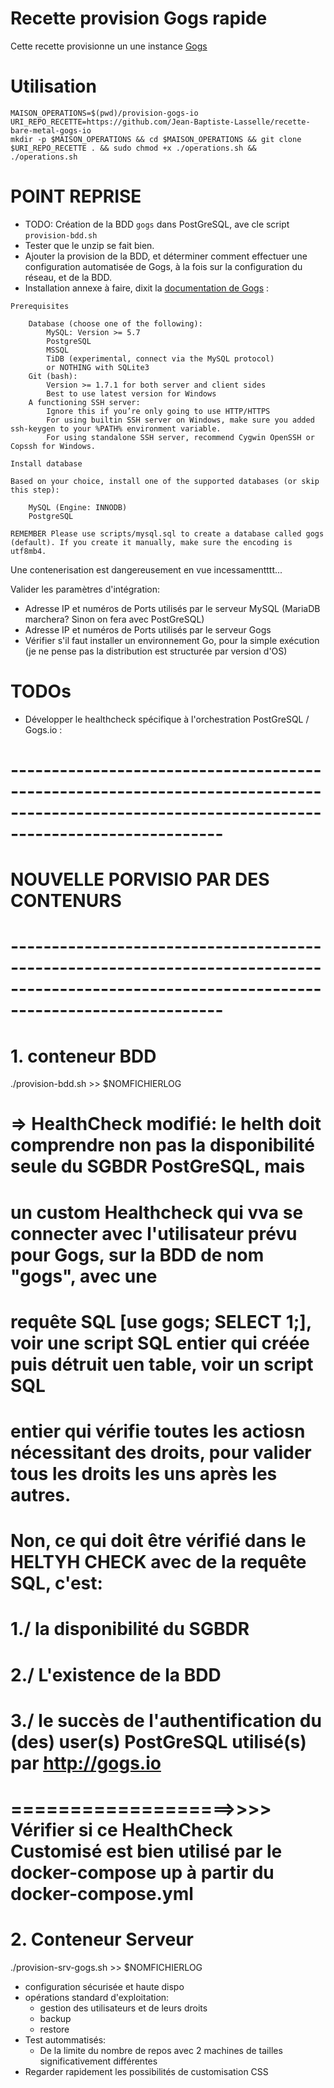 # Recette provision Gogs rapide


Cette recette provisionne un une instance [Gogs](https://gogs.io/)


# Utilisation 

```
MAISON_OPERATIONS=$(pwd)/provision-gogs-io
URI_REPO_RECETTE=https://github.com/Jean-Baptiste-Lasselle/recette-bare-metal-gogs-io
mkdir -p $MAISON_OPERATIONS && cd $MAISON_OPERATIONS && git clone $URI_REPO_RECETTE . && sudo chmod +x ./operations.sh && ./operations.sh
```

# POINT REPRISE

* TODO: Création de la BDD `gogs` dans  PostGreSQL, ave cle script `provision-bdd.sh`
* Tester que le unzip se fait bien.
* Ajouter la provision de la BDD, et déterminer comment effectuer une configuration automatisée de Gogs, à la fois sur la configuration du réseau, et de la BDD.
* Installation annexe à faire, dixit la [documentation de Gogs](https://gogs.io/docs/installation) :

```
Prerequisites

    Database (choose one of the following):
        MySQL: Version >= 5.7
        PostgreSQL
        MSSQL
        TiDB (experimental, connect via the MySQL protocol)
        or NOTHING with SQLite3
    Git (bash):
        Version >= 1.7.1 for both server and client sides
        Best to use latest version for Windows
    A functioning SSH server:
        Ignore this if you’re only going to use HTTP/HTTPS
        For using builtin SSH server on Windows, make sure you added ssh-keygen to your %PATH% environment variable.
        For using standalone SSH server, recommend Cygwin OpenSSH or Copssh for Windows.

Install database

Based on your choice, install one of the supported databases (or skip this step):

    MySQL (Engine: INNODB)
    PostgreSQL

REMEMBER Please use scripts/mysql.sql to create a database called gogs (default). If you create it manually, make sure the encoding is utf8mb4.
```

Une contenerisation est dangereusement en vue incessamentttt...

Valider les paramètres d'intégration:
* Adresse IP et numéros de Ports utilisés par le serveur MySQL (MariaDB marchera? Sinon on fera avec PostGreSQL)
* Adresse IP et numéros de Ports utilisés par le serveur Gogs
*  Vérifier s'il faut installer un environnement Go, pour la simple exécution (je ne pense pas la distribution est structurée par version d'OS)

# TODOs

* Développer le healthcheck spécifique à l'orchestration PostGreSQL / Gogs.io :
# --------------------------------------------------------------------------------------------------------------------------------------------
# 			NOUVELLE PORVISIO PAR DES CONTENURS
# --------------------------------------------------------------------------------------------------------------------------------------------

# 1. conteneur BDD
./provision-bdd.sh >> $NOMFICHIERLOG
# => HealthCheck modifié: le helth doit comprendre non pas la disponibilité seule du SGBDR PostGreSQL, mais
#	 un custom Healthcheck qui vva se connecter avec l'utilisateur prévu pour Gogs, sur la BDD de nom "gogs", avec une
#    requête SQL [use gogs; SELECT 1;], voir une script SQL entier qui créée puis détruit uen table, voir un script SQL
#    entier qui vérifie toutes les actiosn nécessitant des droits, pour valider tous les droits les uns après les autres.
#    Non, ce qui doit être vérifié dans le HELTYH CHECK avec de la requête SQL, c'est:
#	 	1./ la disponibilité du SGBDR
#       2./ L'existence de la BDD
#       3./ le succès de l'authentification du (des) user(s) PostGreSQL utilisé(s) par http://gogs.io
# ===================>>>> Vérifier si ce HealthCheck Customisé est bien utilisé par le docker-compose up à partir du docker-compose.yml
# 2. Conteneur Serveur
./provision-srv-gogs.sh >> $NOMFICHIERLOG


* configuration sécurisée et haute dispo 
* opérations standard d'exploitation:
  * gestion des utilisateurs et de leurs droits
  * backup
  * restore
* Test autommatisés:
  * De la limite du nombre de repos avec 2 machines de tailles significativement différentes
* Regarder rapidement les possibilités de customisation CSS



